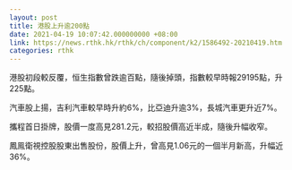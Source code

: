 ```yaml
---
layout: post
title: 港股上升逾200點
date: 2021-04-19 10:07:42.000000000 +08:00
link: https://news.rthk.hk/rthk/ch/component/k2/1586492-20210419.htm
categories: rthk
---
```


港股初段較反覆，恒生指數曾跌逾百點，隨後掉頭，指數較早時報29195點，升225點。

汽車股上揚，吉利汽車較早時升約6%，比亞迪升逾3%，長城汽車更升近7%。

攜程首日掛牌，股價一度高見281.2元，較招股價高近半成，隨後升幅收窄。

鳳鳯衛視控股股東出售股份，股價上升，曾高見1.06元的一個半月新高，升幅近36%。
